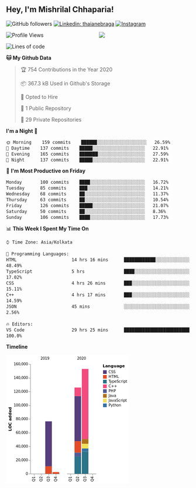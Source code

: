 <h2>Hey, I'm Mishrilal Chhaparia!</h2>

<!-- ![Mishrilal's github stats](https://github-readme-stats.vercel.app/api?username=mishrilal&theme=blue-green&show_icons=true&count_private=true) -->
![GitHub followers](https://img.shields.io/github/followers/mishrilal?color=181717&label=Follow%20%40mishrilal&logo=Github&style=for-the-badge)
[![Linkedin: thaianebraga](https://img.shields.io/badge/linkedin-%230077B5.svg?&style=for-the-badge&logo=linkedin&logoColor=white&link=https://www.linkedin.com/in/mishrilal-chhaparia-074969192/)](https://www.linkedin.com/in/mishrilal-chhaparia-074969192/)
[![Instagram](https://img.shields.io/badge/instagram-%23E4405F.svg?&style=for-the-badge&logo=instagram&logoColor=white&link=https://www.instagram.com/am_mishri/)](https://www.instagram.com/am_mishri/)


<img align='right' src="https://avatars1.githubusercontent.com/u/53535840?s=400&u=ccbf62c3091d7277d104d3666e4598207f27c197&v=4" width="250">

<!--START_SECTION:waka-->
![Profile Views](http://img.shields.io/badge/Profile%20Views-0-blue)

![Lines of code](https://img.shields.io/badge/From%20Hello%20World%20I%27ve%20Written-293618%20lines%20of%20code-blue)

**🐱 My Github Data** 

> 🏆 754 Contributions in the Year 2020
 > 
> 📦 367.3 kB Used in Github's Storage 
 > 
> 💼 Opted to Hire
 > 
> 📜 1 Public Repository 
 > 
> 🔑 29 Private Repositories 

**I'm a Night 🦉** 

```text
🌞 Morning    159 commits    ██████░░░░░░░░░░░░░░░░░░░   26.59% 
🌆 Daytime    137 commits    █████░░░░░░░░░░░░░░░░░░░░   22.91% 
🌃 Evening    165 commits    ███████░░░░░░░░░░░░░░░░░░   27.59% 
🌙 Night      137 commits    █████░░░░░░░░░░░░░░░░░░░░   22.91%

```
📅 **I'm Most Productive on Friday** 

```text
Monday       100 commits    ████░░░░░░░░░░░░░░░░░░░░░   16.72% 
Tuesday      85 commits     ███░░░░░░░░░░░░░░░░░░░░░░   14.21% 
Wednesday    68 commits     ██░░░░░░░░░░░░░░░░░░░░░░░   11.37% 
Thursday     63 commits     ██░░░░░░░░░░░░░░░░░░░░░░░   10.54% 
Friday       126 commits    █████░░░░░░░░░░░░░░░░░░░░   21.07% 
Saturday     50 commits     ██░░░░░░░░░░░░░░░░░░░░░░░   8.36% 
Sunday       106 commits    ████░░░░░░░░░░░░░░░░░░░░░   17.73%

```


📊 **This Week I Spent My Time On** 

```text
⌚︎ Time Zone: Asia/Kolkata

💬 Programming Languages: 
HTML                     14 hrs 16 mins      ████████████░░░░░░░░░░░░░   48.49% 
TypeScript               5 hrs               ████░░░░░░░░░░░░░░░░░░░░░   17.02% 
CSS                      4 hrs 26 mins       ███░░░░░░░░░░░░░░░░░░░░░░   15.11% 
C++                      4 hrs 17 mins       ███░░░░░░░░░░░░░░░░░░░░░░   14.59% 
JSON                     45 mins             ░░░░░░░░░░░░░░░░░░░░░░░░░   2.56%

🔥 Editors: 
VS Code                  29 hrs 25 mins      █████████████████████████   100.0%

```

**Timeline**

![Chart not found](https://github.com/mishrilal/mishrilal/blob/master/charts/bar_graph.png) 


<!--END_SECTION:waka-->
